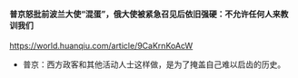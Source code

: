 #### 普京怒批前波兰大使“混蛋”，俄大使被紧急召见后依旧强硬：不允许任何人来教训我们
https://world.huanqiu.com/article/9CaKrnKoAcW
- 普京：西方政客和其他活动人士这样做，是为了掩盖自己难以启齿的历史。
